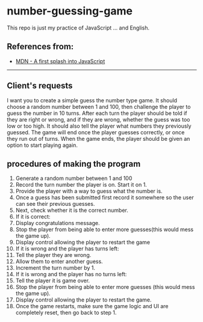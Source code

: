 # number-guessing-game

This repo is just my practice of JavaScript ... and English.

## References from:

- [MDN - A first splash into JavaScript](https://developer.mozilla.org/en-US/docs/Learn/JavaScript/First_steps/A_first_splash)

---

## Client's requests

I want you to create a simple guess the number type game. It should choose a random number between 1 and 100, then challenge the player to guess the number in 10 turns. After each turn the player should be told if they are right or wrong, and if they are wrong, whether the guess was too low or too high. It should also tell the player what numbers they previously guessed. The game will end once the player guesses correctly, or once they run out of turns. When the game ends, the player should be given an option to start playing again.

## procedures of making the program

1. Generate a random number between 1 and 100
2. Record the turn number the player is on. Start it on 1.
3. Provide the player with a way to guess what the number is.
4. Once a guess has been submitted first record it somewhere so the user can see their previous guesses.
5. Next, check whether it is the correct number.
6. If it is correct:
  1. Display congratulations message.
  2. Stop the player from being able to enter more guesses(this would mess the game up).
  3. Display control allowing the player to restart the game
7. If it is wrong and the player has turns left:
  1. Tell the player they are wrong.
  2. Allow them to enter another guess.
  3. Increment the turn number by 1.
8. If it is wrong and the player has no turns left:
  1. Tell the player it is game over.
  2. Stop the player from being able to enter more guesses (this would mess the game up).
  3. Display control allowing the player to restart the game.
9. Once the game restarts, make sure the game logic and UI are completely reset, then go back to step 1.

